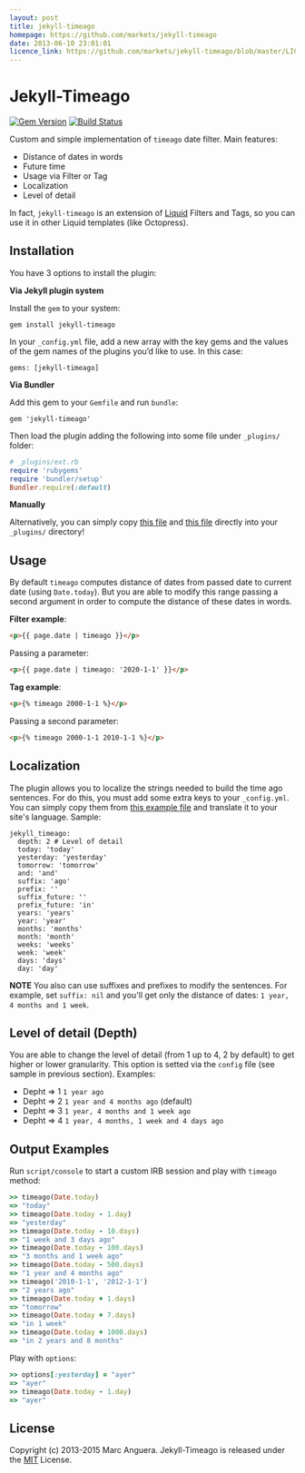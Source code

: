 ```yaml
---
layout: post
title: jekyll-timeago
homepage: https://github.com/markets/jekyll-timeago
date: 2013-06-10 23:01:01
licence_link: https://github.com/markets/jekyll-timeago/blob/master/LICENSE
---
```

# Jekyll-Timeago

[![Gem Version](https://badge.fury.io/rb/jekyll-timeago.svg)](http://badge.fury.io/rb/jekyll-timeago) [![Build Status](https://travis-ci.org/markets/jekyll-timeago.svg?branch=master)](https://travis-ci.org/markets/jekyll-timeago)

Custom and simple implementation of `timeago` date filter. Main features:

* Distance of dates in words
* Future time
* Usage via Filter or Tag
* Localization
* Level of detail

In fact, `jekyll-timeago` is an extension of [Liquid](https://github.com/Shopify/liquid) Filters and Tags, so you can use it in other Liquid templates (like Octopress).

## Installation

You have 3 options to install the plugin:

**Via Jekyll plugin system**

Install the `gem` to your system:

```
gem install jekyll-timeago
```

In your `_config.yml` file, add a new array with the key gems and the values of the gem names of the plugins you’d like to use. In this case:

```
gems: [jekyll-timeago]
```

**Via Bundler**

Add this gem to your `Gemfile` and run `bundle`:

```
gem 'jekyll-timeago'
```

Then load the plugin adding the following into some file under `_plugins/` folder:

```ruby
# _plugins/ext.rb
require 'rubygems'
require 'bundler/setup'
Bundler.require(:default)
```

**Manually**

Alternatively, you can simply copy [this file](lib/jekyll-timeago/filter.rb) and [this file](lib/jekyll-timeago/tag.rb) directly into your `_plugins/` directory!

## Usage

By default `timeago` computes distance of dates from passed date to current date (using `Date.today`). But you are able to modify this range passing a second argument in order to compute the distance of these dates in words.

**Filter example**:

```html
<p>{{ page.date | timeago }}</p>
```

Passing a parameter:

```html
<p>{{ page.date | timeago: '2020-1-1' }}</p>
```

**Tag example**:

```html
<p>{% timeago 2000-1-1 %}</p>
```

Passing a second parameter:

```html
<p>{% timeago 2000-1-1 2010-1-1 %}</p>
```

## Localization

The plugin allows you to localize the strings needed to build the time ago sentences. For do this, you must add some extra keys to your `_config.yml`. You can simply copy them from [this example file](_config.yml.example) and translate it to your site's language. Sample:

```
jekyll_timeago:
  depth: 2 # Level of detail
  today: 'today'
  yesterday: 'yesterday'
  tomorrow: 'tomorrow'
  and: 'and'
  suffix: 'ago'
  prefix: ''
  suffix_future: ''
  prefix_future: 'in'
  years: 'years'
  year: 'year'
  months: 'months'
  month: 'month'
  weeks: 'weeks'
  week: 'week'
  days: 'days'
  day: 'day'
```

**NOTE** You also can use suffixes and prefixes to modify the sentences. For example, set `suffix: nil` and you'll get only the distance of dates: `1 year, 4 months and 1 week`.

## Level of detail (Depth)

You are able to change the level of detail (from 1 up to 4, 2 by default) to get higher or lower granularity. This option is setted via the `config` file (see sample in previous section). Examples:

* Depht => 1 `1 year ago`
* Depht => 2 `1 year and 4 months ago` (default)
* Depht => 3 `1 year, 4 months and 1 week ago`
* Depht => 4 `1 year, 4 months, 1 week and 4 days ago`

## Output Examples

Run `script/console` to start a custom IRB session and play with `timeago` method:

```ruby
>> timeago(Date.today)
=> "today"
>> timeago(Date.today - 1.day)
=> "yesterday"
>> timeago(Date.today - 10.days)
=> "1 week and 3 days ago"
>> timeago(Date.today - 100.days)
=> "3 months and 1 week ago"
>> timeago(Date.today - 500.days)
=> "1 year and 4 months ago"
>> timeago('2010-1-1', '2012-1-1')
=> "2 years ago"
>> timeago(Date.today + 1.days)
=> "tomorrow"
>> timeago(Date.today + 7.days)
=> "in 1 week"
>> timeago(Date.today + 1000.days)
=> "in 2 years and 8 months"
```

Play with `options`:

```ruby
>> options[:yesterday] = "ayer"
=> "ayer"
>> timeago(Date.today - 1.day)
=> "ayer"
```

## License

Copyright (c) 2013-2015 Marc Anguera. Jekyll-Timeago is released under the [MIT](LICENSE) License.


